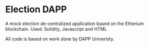 # Election DAPP

A mock election de-centralized application based on the Etherium blockchain.
Used: Solidity, Javascript and HTML

All code is based on work done by DAPP Univeristy.
